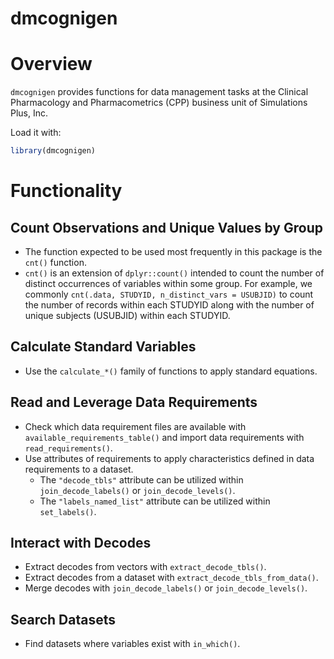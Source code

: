 # dmcognigen

# Overview

`dmcognigen` provides functions for data management tasks at the Clinical Pharmacology and Pharmacometrics (CPP) business unit of Simulations Plus, Inc.

Load it with:
```r
library(dmcognigen)
```

# Functionality

## Count Observations and Unique Values by Group

- The function expected to be used most frequently in this package is the `cnt()` function.
- `cnt()` is an extension of `dplyr::count()` intended to count the number of distinct occurrences of variables within some group. For example, we commonly `cnt(.data, STUDYID, n_distinct_vars = USUBJID)` to count the number of records within each STUDYID along with the number of unique subjects (USUBJID) within each STUDYID.

## Calculate Standard Variables

- Use the `calculate_*()` family of functions to apply standard equations.

## Read and Leverage Data Requirements

- Check which data requirement files are available with `available_requirements_table()` and import data requirements with `read_requirements()`.
- Use attributes of requirements to apply characteristics defined in data requirements to a dataset.
  - The `"decode_tbls"` attribute can be utilized within `join_decode_labels()` or `join_decode_levels()`.
  - The `"labels_named_list"` attribute can be utilized within `set_labels()`.

## Interact with Decodes

- Extract decodes from vectors with `extract_decode_tbls()`.
- Extract decodes from a dataset with `extract_decode_tbls_from_data()`.
- Merge decodes with `join_decode_labels()` or `join_decode_levels()`.

## Search Datasets

- Find datasets where variables exist with `in_which()`.
